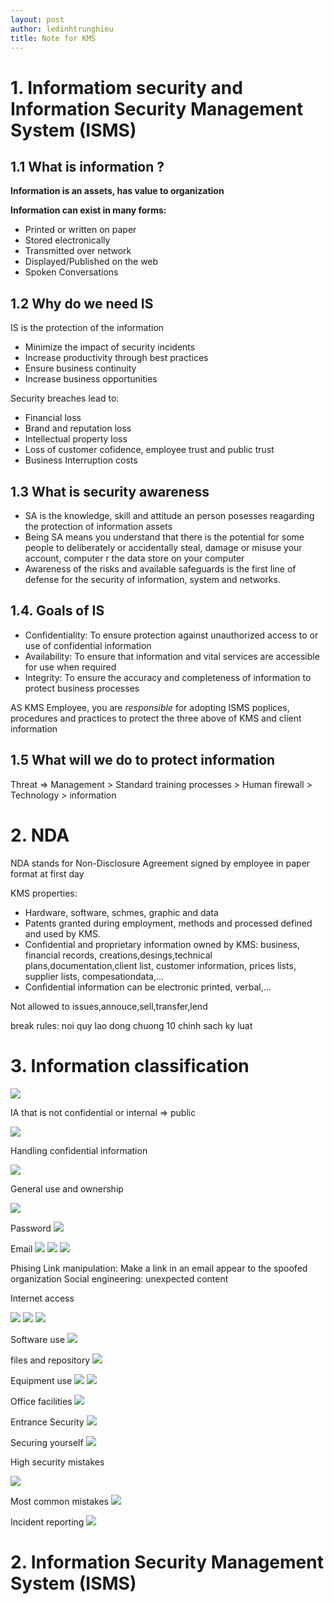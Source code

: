 ```yaml
---
layout: post
author: ledinhtrunghieu
title: Note for KMS
---
```


# 1. Informatiom security and Information Security Management System (ISMS)

## 1.1 What is information ? 
**Information is an assets, has value to organization**

**Information can exist in many forms:**
* Printed or written on paper
* Stored electronically
* Transmitted over network
* Displayed/Published on the web
* Spoken Conversations



## 1.2 Why do we need IS
IS is the protection of the information
* Minimize the impact of security incidents
* Increase productivity through best practices
* Ensure business continuity
* Increase business opportunities

Security breaches lead to:
* Financial loss
* Brand and reputation loss
* Intellectual property loss
* Loss of customer cofidence, employee trust and public trust
* Business Interruption costs

## 1.3 What is security awareness

* SA is the knowledge, skill and attitude an person posesses reagarding the protection of information assets
* Being SA means you understand that there is the potential for some people to deliberately or accidentally steal, damage or misuse your account, computer r the data store on your computer
* Awareness of the risks and available safeguards is the first line of defense for the security of information, system and networks.

## 1.4. Goals of IS
* Confidentiality: To ensure protection against unauthorized access to or use of confidential information
* Availability: To ensure that information and vital services are accessible for use when required
* Integrity: To ensure the accuracy and completeness of information to protect business processes

AS KMS Employee, you are *responsible* for adopting ISMS poplices, procedures and practices to protect the three above of KMS and client information

## 1.5 What will we do to protect information

Threat => Management > Standard training processes > Human firewall > Technology > information 

# 2. NDA

NDA stands for Non-Disclosure Agreement signed by employee in paper format at first day

KMS properties:
* Hardware, software, schmes, graphic and data 
* Patents granted during employment, methods and processed defined and used by KMS.
* Confidential and proprietary information owned by KMS: business, financial records, creations,desings,technical plans,documentation,client list, customer information, prices lists, supplier lists, compesationdata,...
* Confidential information can be electronic printed, verbal,...

Not allowed to issues,annouce,sell,transfer,lend

break rules: noi quy lao dong chuong 10 chinh sach ky luat

# 3. Information classification

<img src="/assets/images/20211122_KMSNote/pic1.png" class="largepic"/>

IA that is not confidential or internal => public

<img src="/assets/images/20211122_KMSNote/pic2.png" class="largepic"/>

Handling confidential information

<img src="/assets/images/20211122_KMSNote/pic3.png" class="largepic"/>

General use and ownership

<img src="/assets/images/20211122_KMSNote/pic4.png" class="largepic"/>

Password
<img src="/assets/images/20211122_KMSNote/pic5.png" class="largepic"/>

Email
<img src="/assets/images/20211122_KMSNote/pic6.png" class="largepic"/>
<img src="/assets/images/20211122_KMSNote/pic7.png" class="largepic"/>
<img src="/assets/images/20211122_KMSNote/pic8.png" class="largepic"/>

Phising
Link manipulation: Make a link in an email appear to the spoofed organization
Social engineering: unexpected content

Internet access

<img src="/assets/images/20211122_KMSNote/pic9.png" class="largepic"/>
<img src="/assets/images/20211122_KMSNote/pic10.png" class="largepic"/>
<img src="/assets/images/20211122_KMSNote/pic11.png" class="largepic"/>

Software use
<img src="/assets/images/20211122_KMSNote/pic12.png" class="largepic"/>

files and repository
<img src="/assets/images/20211122_KMSNote/pic13.png" class="largepic"/>

Equipment use
<img src="/assets/images/20211122_KMSNote/pic14.png" class="largepic"/>
<img src="/assets/images/20211122_KMSNote/pic15.png" class="largepic"/>

Office facilities
<img src="/assets/images/20211122_KMSNote/pic16.png" class="largepic"/>

Entrance Security
<img src="/assets/images/20211122_KMSNote/pic17.png" class="largepic"/>

Securing yourself
<img src="/assets/images/20211122_KMSNote/pic18.png" class="largepic"/>


High security mistakes

<img src="/assets/images/20211122_KMSNote/pic19.png" class="largepic"/>

Most common mistakes
<img src="/assets/images/20211122_KMSNote/pic20.png" class="largepic"/>

Incident reporting
<img src="/assets/images/20211122_KMSNote/pic21.png" class="largepic"/>


# 2. Information Security Management System (ISMS)

